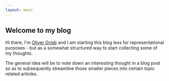 ```yaml
---
layout: main
---
```


## Welcome to my blog

Hi there, I'm [Oliver Grieb](https://github.com/ogrieb) and I am starting this blog less for representational purposes - but as a somewhat structured way to start collecting some of my thoughts. 

The general idea will be to note down an interesting thought in a blog post so as to subsequently streamline those smaller pieces into certain topic related articles.
